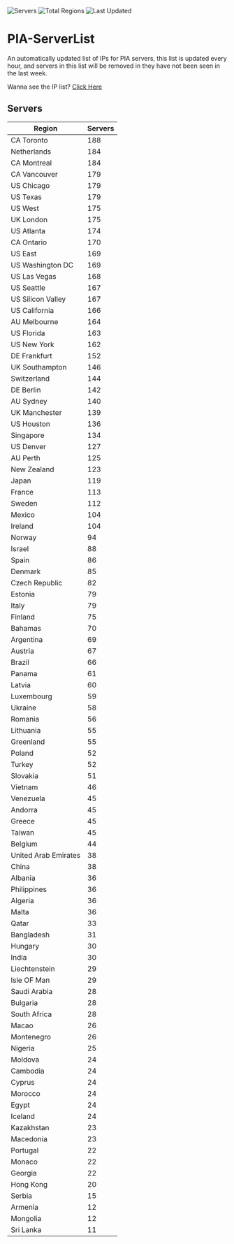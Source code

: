 ![Servers](https://img.shields.io/badge/Servers-8,000-darkgreen)
![Total Regions](https://img.shields.io/badge/Total_Regions-97-darkgreen)
![Last Updated](https://img.shields.io/badge/Last_Updated-April_28_2024_20:21_EDT-darkgreen)

# PIA-ServerList
An automatically updated list of IPs for PIA servers, this list is updated every hour, and servers in this list will be removed in they have not been seen in the last week.

Wanna see the IP list? [Click Here](./context.json)

## Servers
| Region               | Servers |
|----------------------|---------|
| CA Toronto | 188 |
| Netherlands | 184 |
| CA Montreal | 184 |
| CA Vancouver | 179 |
| US Chicago | 179 |
| US Texas | 179 |
| US West | 175 |
| UK London | 175 |
| US Atlanta | 174 |
| CA Ontario | 170 |
| US East | 169 |
| US Washington DC | 169 |
| US Las Vegas | 168 |
| US Seattle | 167 |
| US Silicon Valley | 167 |
| US California | 166 |
| AU Melbourne | 164 |
| US Florida | 163 |
| US New York | 162 |
| DE Frankfurt | 152 |
| UK Southampton | 146 |
| Switzerland | 144 |
| DE Berlin | 142 |
| AU Sydney | 140 |
| UK Manchester | 139 |
| US Houston | 136 |
| Singapore | 134 |
| US Denver | 127 |
| AU Perth | 125 |
| New Zealand | 123 |
| Japan | 119 |
| France | 113 |
| Sweden | 112 |
| Mexico | 104 |
| Ireland | 104 |
| Norway | 94 |
| Israel | 88 |
| Spain | 86 |
| Denmark | 85 |
| Czech Republic | 82 |
| Estonia | 79 |
| Italy | 79 |
| Finland | 75 |
| Bahamas | 70 |
| Argentina | 69 |
| Austria | 67 |
| Brazil | 66 |
| Panama | 61 |
| Latvia | 60 |
| Luxembourg | 59 |
| Ukraine | 58 |
| Romania | 56 |
| Lithuania | 55 |
| Greenland | 55 |
| Poland | 52 |
| Turkey | 52 |
| Slovakia | 51 |
| Vietnam | 46 |
| Venezuela | 45 |
| Andorra | 45 |
| Greece | 45 |
| Taiwan | 45 |
| Belgium | 44 |
| United Arab Emirates | 38 |
| China | 38 |
| Albania | 36 |
| Philippines | 36 |
| Algeria | 36 |
| Malta | 36 |
| Qatar | 33 |
| Bangladesh | 31 |
| Hungary | 30 |
| India | 30 |
| Liechtenstein | 29 |
| Isle OF Man | 29 |
| Saudi Arabia | 28 |
| Bulgaria | 28 |
| South Africa | 28 |
| Macao | 26 |
| Montenegro | 26 |
| Nigeria | 25 |
| Moldova | 24 |
| Cambodia | 24 |
| Cyprus | 24 |
| Morocco | 24 |
| Egypt | 24 |
| Iceland | 24 |
| Kazakhstan | 23 |
| Macedonia | 23 |
| Portugal | 22 |
| Monaco | 22 |
| Georgia | 22 |
| Hong Kong | 20 |
| Serbia | 15 |
| Armenia | 12 |
| Mongolia | 12 |
| Sri Lanka | 11 |